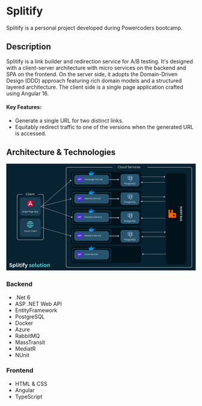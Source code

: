 # Splitify
Splitify is a personal project developed during Powercoders bootcamp.

## Description
Splitify is a link builder and redirection service for A/B testing. It's designed with a client-server architecture with micro services on the backend and SPA on the frontend. On the server side, it adopts the Domain-Driven Design (DDD) approach featuring rich domain models and a structured layered architecture. The client side is a single page application crafted using Angular 16.

#### Key Features:
* Generate a single URL for two distinct links.
* Equitably redirect traffic to one of the versions when the generated URL is accessed.

## Architecture & Technologies
![splitify](https://github.com/alex-selehenenko/splitify/blob/main/Assets/splitify-architecture.png)
### Backend
- .Net 6
- ASP .NET Web API
- EntityFramework
- PostgreSQL
- Docker
- Azure
- RabbitMQ
- MassTransit
- MediatR
- NUnit

### Frontend
- HTML & CSS
- Angular
- TypeScript
